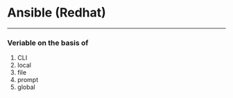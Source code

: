 # Ansible (Redhat)
----------------


### Veriable on the basis of 
1. CLI
2. local
3. file
4. prompt
5. global
